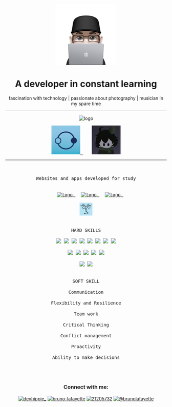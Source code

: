 <p align="center">
<img width="190" src="Bruno%20Lafayette%20Developer%20Swift.png">
</P>
<h1 align="center">A developer in constant learning</h1>
<p align="center" > fascination with technology | passionate about photography | musician in my spare time </p>
<hr>

<p align="center" >
  <img width="200"src="https://www.pngmart.com/files/10/Download-On-The-App-Store-PNG-Transparent-Image.png" alt="logo">
</p> 

<p align="center">
  <kbd>
      <a href="https://apps.apple.com/br/app/dias-até/id6443549152" target="_blank">
        <img width="90" src="https://github.com/NatanCR/Dias_ate/blob/main/DateExample/DateExample/Assets.xcassets/AppIcon.appiconset/1024.png" alt="logo">
       </a>
  </kbd>
  &nbsp;&nbsp;&nbsp;&nbsp;&nbsp;&nbsp;
  <kbd>
     <a href="https://apps.apple.com/br/app/last-leaf/id1658436580">
      <img width="90" src="https://raw.githubusercontent.com/oManhattan/MiniChallenge002/main/MiniChallenge002%20Shared/Assets.xcassets/AppIcon.appiconset/1024.png" alt="logo">
      </a>
   </kbd>
</p>


<hr>

<p align="center">
  <kbd>
    <br>
    <br>
    &nbsp;&nbsp;&nbsp;
    Websites and apps developed for study
    &nbsp;&nbsp;&nbsp;
    <br>
    <br>
    <br>
    &nbsp;&nbsp;&nbsp;
    <kbd>
      <a href="https://froggr.com.br">
         <img width="35" src="http://froggr.com.br/wp-content/uploads/2020/01/Logo_Frog-Atualizado-1-e1579896469461.png" alt="logo">
       </a>
    </kbd>
    &nbsp;
     <kbd>
      <a href="https://associacao-casa-do-pai.vercel.app">
         <img width="40" src="https://associacao-casa-do-pai.vercel.app/imagens/logoACasaDoPai.png" alt="logo">
       </a>
    </kbd>
    &nbsp;
     <kbd>
      <a href="https://froggr.com.br">
         <img width="40" src="https://github.com/Bruno-Lafayette/nano_3/blob/main/nano_3/nano_3/Assets.xcassets/AppIcon.appiconset/1024.png" alt="logo">
       </a>
    </kbd>
    &nbsp;
    <br>
    <br>
    <kbd>
      <a href="https://froggr.com.br">
         <img width="40" src="https://github.com/Bruno-Lafayette/ahva/blob/main/ahva/Assets.xcassets/AppIcons/AppIcon.appiconset/1024.png" alt="logo">
       </a>
    </kbd>
    <br>
    <br>
  </kbd>
    &nbsp;&nbsp;&nbsp;
    <kbd>
    <br>
    HARD SKILLS
    <br>
    <br>
      &nbsp;&nbsp;&nbsp;
      <img width="30px" src="https://cdn.jsdelivr.net/gh/devicons/devicon/icons/swift/swift-original.svg" />
      <img width="30px" src="https://img.icons8.com/color/48/000000/html-5--v1.png"/>
      <img width="30px" src="https://img.icons8.com/color/48/000000/css3.png"/>
      <img width="30px" src="https://img.icons8.com/color/48/000000/javascript--v1.png"/>
      <img width="30px" src="https://img.icons8.com/officel/48/000000/php-logo.png"/>
      <img width="30px" src="https://cdn.jsdelivr.net/gh/devicons/devicon/icons/java/java-original.svg" />
      <img width="30px" src="https://img.icons8.com/color/48/000000/mysql-logo.png"/>
      <img width="30px" src="https://img.icons8.com/fluency/48/000000/wordpress.png"/>
      &nbsp;&nbsp;&nbsp;
      <br>
      <br>
       <img width="30px" src="https://cdn.jsdelivr.net/gh/devicons/devicon/icons/trello/trello-plain.svg" />
       <img width="30px" src="https://cdn.jsdelivr.net/gh/devicons/devicon/icons/illustrator/illustrator-line.svg" />
       <img width="30px" src="https://cdn.jsdelivr.net/gh/devicons/devicon/icons/photoshop/photoshop-line.svg" />
       <img width="30px" src="https://cdn.jsdelivr.net/gh/devicons/devicon/icons/figma/figma-original.svg" />
       <img width="30px" src="https://cdn.jsdelivr.net/gh/devicons/devicon/icons/canva/canva-original.svg" />
      <br>
      <br>
        <img width="30px" src="https://cdn.jsdelivr.net/gh/devicons/devicon/icons/debian/debian-original.svg" />
        <img width="30px" src="https://cdn.jsdelivr.net/gh/devicons/devicon/icons/windows8/windows8-original.svg" />
      <br>
      <br>
    </kbd>
    &nbsp;&nbsp;&nbsp;
    <kbd>
    <br>
    SOFT SKILL
    <br>
    <br>
    Communication
    <br>
    <br>
    &nbsp;&nbsp;&nbsp;
    Flexibility and Resilience
    &nbsp;&nbsp;&nbsp;
    <br>
    <br>
    Team work
    <br>
    <br>
    Critical Thinking
    <br>
    <br>
    Conflict management
    <br>
    <br>
    Proactivity
    <br>
    <br>
    Ability to make decisions
    <br>
    <br>
    </kbd>
  <br>
  <br>
</p>

<h3 align="center">Connect with me:</h3>

<p align="center">
<a href="https://twitter.com/devhippie_" target="blank"><img align="center" src="https://raw.githubusercontent.com/rahuldkjain/github-profile-readme-generator/master/src/images/icons/Social/twitter.svg" alt="devhippie_" height="30" width="40" /></a>
<a href="https://linkedin.com/in/bruno-lafayette" target="blank"><img align="center" src="https://raw.githubusercontent.com/rahuldkjain/github-profile-readme-generator/master/src/images/icons/Social/linked-in-alt.svg" alt="bruno-lafayette" height="30" width="40" /></a>
<a href="https://stackoverflow.com/users/21205732" target="blank"><img align="center" src="https://raw.githubusercontent.com/rahuldkjain/github-profile-readme-generator/master/src/images/icons/Social/stack-overflow.svg" alt="21205732" height="30" width="40" /></a>
<a href="https://medium.com/@brunolafayette" target="blank"><img align="center" src="https://raw.githubusercontent.com/rahuldkjain/github-profile-readme-generator/master/src/images/icons/Social/medium.svg" alt="@brunolafayette" height="30" width="40" /></a>
</p>

                                                                                                                     



<!--
[![](http://froggr.com.br/wp-content/uploads/2020/01/Logo_Frog-Atualizado-1-e1579896469461.png)](https://www.instagram.com/anushkawijegoonawardana97/)
-->


